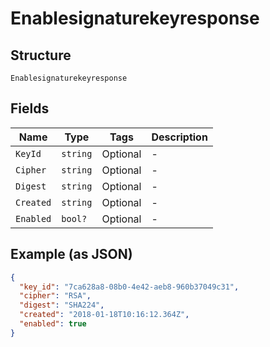 
# Enablesignaturekeyresponse

## Structure

`Enablesignaturekeyresponse`

## Fields

| Name | Type | Tags | Description |
|  --- | --- | --- | --- |
| `KeyId` | `string` | Optional | - |
| `Cipher` | `string` | Optional | - |
| `Digest` | `string` | Optional | - |
| `Created` | `string` | Optional | - |
| `Enabled` | `bool?` | Optional | - |

## Example (as JSON)

```json
{
  "key_id": "7ca628a8-08b0-4e42-aeb8-960b37049c31",
  "cipher": "RSA",
  "digest": "SHA224",
  "created": "2018-01-18T10:16:12.364Z",
  "enabled": true
}
```

